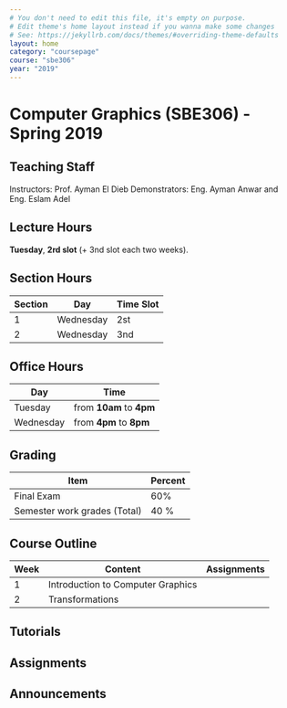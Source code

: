 ```yaml
---
# You don't need to edit this file, it's empty on purpose.
# Edit theme's home layout instead if you wanna make some changes
# See: https://jekyllrb.com/docs/themes/#overriding-theme-defaults
layout: home
category: "coursepage"
course: "sbe306"
year: "2019"
---
```

# Computer  Graphics \(SBE306\) - Spring 2019

## Teaching Staff

Instructors: Prof. Ayman El Dieb
Demonstrators:  Eng. Ayman Anwar and Eng. Eslam Adel  

## Lecture Hours

**Tuesday**, **2rd slot** (+ 3nd slot each two weeks).

## Section Hours

| Section | Day | Time Slot |
|---------|-----|-----------|
|   1     | Wednesday | 2st |
|   2     | Wednesday | 3nd |

## Office Hours

| Day | Time |
|-----|-----------|
| Tuesday | from **10am** to **4pm** |
| Wednesday | from **4pm** to **8pm** |

## Grading

| Item | Percent  |
|-----|-----------|
| Final Exam | 60%  |
| Semester work grades (Total) | 40 % |


## Course Outline

| Week | Content |  Assignments
|------|-----------------|-----|
|   1  | Introduction to Computer Graphics| |
|   2  | Transformations | |

## Tutorials




## Assignments


## Announcements
